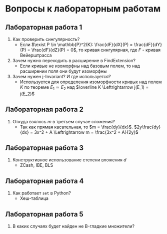 # Вопросы к лабораторным работам

## Лабораторная работа 1

1. Как проверить сингулярность?
   - Если $\exist P \in \mathbb{P}^2(K): \frac{dF}{dX}(P) = \frac{dF}{dY}(P) = \frac{dF}{dZ}(P) = 0$, то кривая сингулярная, где $F$ - кривая Вейерштрасса
2. Зачем нужно переходить в расширение в FindExtension?
   - Если кривые не изоморфны над базовым полем, то над расширении поля они будут изоморфны
3. Зачем нужен j-Invariant? И где используется?
   - Используется для определения изоморфности кривых над полем $K$ по теореме $E_1 \simeq E_2$ над $\overline K \Leftrightarrow j(E_1) = j(E_2)$

## Лабораторная работа 2

1. Откуда взялось $m$ в третьем случае сложения?
   - Так как прямая касательная, то $m = \frac{dy}{dx}$. $2y\frac{dy}{dx} = 3x^2 + A \Leftrightarrow m = \frac{3x^2 + A}{2y}$

## Лабораторная работа 3

1. Конструктивное использование степени вложения $d$
   - ZCash, IBE, BLS

## Лабораторная работа 4

1. Как работает `set` в Python?
   - Хеш-таблица

## Лабораторная работа 5

1. В каких случаях будет найден не B-гладкие множители?
